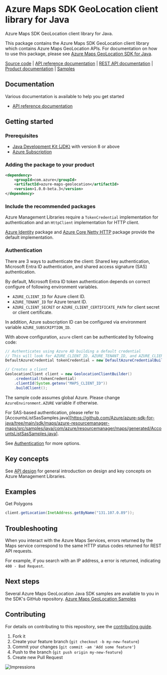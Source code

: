 # Azure Maps SDK GeoLocation client library for Java

Azure Maps SDK GeoLocation client library for Java.

This package contains the Azure Maps SDK GeoLocation client library which contains Azure Maps GeoLocation APIs. For documentation on how to use this package, please see [Azure Maps GeoLocation SDK for Java](https://learn.microsoft.com/rest/api/maps/geolocation).

[Source code][source] | [API reference documentation][docs] | [REST API documentation][rest_docs] | [Product documentation][product_docs] | [Samples][samples]

## Documentation

Various documentation is available to help you get started

- [API reference documentation][docs]

## Getting started

### Prerequisites

- [Java Development Kit (JDK)][jdk] with version 8 or above
- [Azure Subscription][azure_subscription]

### Adding the package to your product

[//]: # ({x-version-update-start;com.azure:azure-maps-geolocation;current})
```xml
<dependency>
    <groupId>com.azure</groupId>
    <artifactId>azure-maps-geolocation</artifactId>
    <version>1.0.0-beta.3</version>
</dependency>
```
[//]: # ({x-version-update-end})

### Include the recommended packages

Azure Management Libraries require a `TokenCredential` implementation for authentication and an `HttpClient` implementation for HTTP client.

[Azure Identity][azure_identity] package and [Azure Core Netty HTTP][azure_core_http_netty] package provide the default implementation.

### Authentication

There are 3 ways to authenticate the client: Shared key authentication, Microsoft Entra ID authentication, and shared access signature (SAS) authentication.

By default, Microsoft Entra ID token authentication depends on correct configure of following environment variables.

- `AZURE_CLIENT_ID` for Azure client ID.
- `AZURE_TENANT_ID` for Azure tenant ID.
- `AZURE_CLIENT_SECRET` or `AZURE_CLIENT_CERTIFICATE_PATH` for client secret or client certificate.

In addition, Azure subscription ID can be configured via environment variable `AZURE_SUBSCRIPTION_ID`.

With above configuration, `azure` client can be authenticated by following code:

```java com.azure.maps.geolocation.sync.builder.ad.instantiation
// Authenticates using Azure AD building a default credential
// This will look for AZURE_CLIENT_ID, AZURE_TENANT_ID, and AZURE_CLIENT_SECRET env variables
DefaultAzureCredential tokenCredential = new DefaultAzureCredentialBuilder().build();

// Creates a client
GeolocationClient client = new GeolocationClientBuilder()
    .credential(tokenCredential)
    .clientId(System.getenv("MAPS_CLIENT_ID"))
    .buildClient();
```

The sample code assumes global Azure. Please change `AzureEnvironment.AZURE` variable if otherwise.

For SAS-based authentication, please refer to [AccountsListSasSamples.java][https://github.com/Azure/azure-sdk-for-java/tree/main/sdk/maps/azure-resourcemanager-maps/src/samples/java/com/azure/resourcemanager/maps/generated/AccountsListSasSamples.java].

See [Authentication][authenticate] for more options.

## Key concepts

See [API design][design] for general introduction on design and key concepts on Azure Management Libraries.

## Examples
Get Polygons
```java com.azure.maps.geolocation.sync.get_ip_to_location
client.getLocation(InetAddress.getByName("131.107.0.89"));
```

## Troubleshooting
When you interact with the Azure Maps Services, errors returned by the Maps service correspond to the same HTTP status codes returned for REST API requests.

For example, if you search with an IP address, a error is returned, indicating `400 - Bad Request`.

## Next steps

Several Azure Maps GeoLocation Java SDK samples are available to you in the SDK's GitHub repository.
[Azure Maps GeoLocation Samples](https://github.com/Azure/azure-sdk-for-java/tree/main/sdk/maps/azure-maps-geolocation/src/samples)

## Contributing

For details on contributing to this repository, see the [contributing guide](https://github.com/Azure/azure-sdk-for-java/blob/main/CONTRIBUTING.md).

1. Fork it
1. Create your feature branch (`git checkout -b my-new-feature`)
1. Commit your changes (`git commit -am 'Add some feature'`)
1. Push to the branch (`git push origin my-new-feature`)
1. Create new Pull Request

<!-- LINKS -->
[source]: https://github.com/Azure/azure-sdk-for-java/tree/main/sdk/maps/azure-maps-geolocation/src
[samples]:  https://github.com/Azure/azure-sdk-for-java/tree/main/sdk/maps/azure-maps-geolocation/src/samples
[rest_docs]: https://learn.microsoft.com/rest/api/maps
[product_docs]: https://learn.microsoft.com/azure/azure-maps/
[docs]: https://azure.github.io/azure-sdk-for-java/
[jdk]: https://learn.microsoft.com/java/azure/jdk/
[azure_subscription]: https://azure.microsoft.com/free/
[azure_identity]: https://github.com/Azure/azure-sdk-for-java/blob/main/sdk/identity/azure-identity
[azure_core_http_netty]: https://github.com/Azure/azure-sdk-for-java/blob/main/sdk/core/azure-core-http-netty
[authenticate]: https://github.com/Azure/azure-sdk-for-java/blob/main/sdk/resourcemanager/docs/AUTH.md
[design]: https://github.com/Azure/azure-sdk-for-java/blob/main/sdk/resourcemanager/docs/DESIGN.md

![Impressions](https://azure-sdk-impressions.azurewebsites.net/api/impressions/azure-sdk-for-java%2Fsdk%2Fmaps%2Fazure-maps-geolocation%2FREADME.png)
